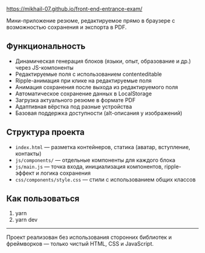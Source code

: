 https://mikhail-07.github.io/front-end-entrance-exam/

Мини-приложение резюме, редактируемое прямо в браузере с возможностью сохранения и экспорта в PDF.

## Функциональность

- Динамическая генерация блоков (языки, опыт, образование и др.) через JS-компоненты
- Редактируемые поля с использованием contenteditable
- Ripple-анимация при клике на редактируемые поля
- Анимация сохранения после выхода из редактируемого поля
- Автоматическое сохранение данных в LocalStorage
- Загрузка актуального резюме в формате PDF
- Адаптивная вёрстка под разные устройства
- Базовая поддержка доступности (alt-описания у изображений)

## Структура проекта

- `index.html` — разметка контейнеров, статика (аватар, вступление, контакты)
- `js/components/` — отдельные компоненты для каждого блока
- `js/main.js` — точка входа, инициализация компонентов, ripple-эффект и логика сохранения
- `css/components/style.css` — стили с использованием общих классов

## Как пользоваться

1. yarn
2. yarn dev

---

Проект реализован без использования сторонних библиотек и фреймворков — только чистый HTML, CSS и JavaScript.
